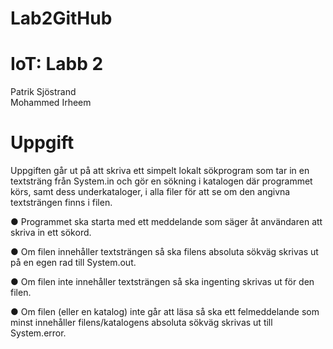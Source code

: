 # Lab2GitHub
<h1>IoT: Labb 2</h1>
<p>Patrik Sjöstrand<br />
Mohammed Irheem</p>

<h1>Uppgift</h1>
<p>Uppgiften går ut på att skriva ett simpelt lokalt sökprogram som tar in en textsträng från
System.in och gör en sökning i katalogen där programmet körs, samt dess underkataloger, i
alla filer för att se om den angivna textsträngen finns i filen.</p>
<p>● Programmet ska starta med ett meddelande som säger åt användaren att skriva in
ett sökord.</p>
<p>● Om filen innehåller textsträngen så ska filens absoluta sökväg skrivas ut på en egen
rad till System.out.</p>
<p>● Om filen inte innehåller textsträngen så ska ingenting skrivas ut för den filen.</p>
<p>● Om filen (eller en katalog) inte går att läsa så ska ett felmeddelande som minst
innehåller filens/katalogens absoluta sökväg skrivas ut till System.error.</p>
